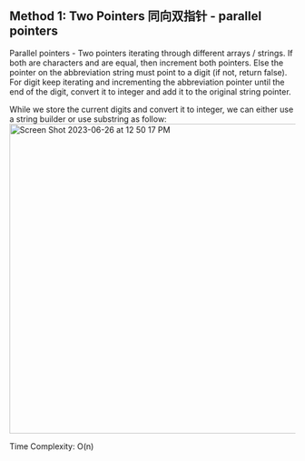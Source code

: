 ## Method 1: Two Pointers 同向双指针 - parallel pointers

Parallel pointers - Two pointers iterating through different arrays / strings. If both are characters and are equal, then increment both pointers. Else the pointer on the abbreviation string must point to a digit (if not, return false). For digit keep iterating and incrementing the abbreviation pointer until the end of the digit, convert it to integer and add it to the original string pointer.

While we store the current digits and convert it to integer, we can either use a string builder or use substring as follow:
<img width="545" alt="Screen Shot 2023-06-26 at 12 50 17 PM" src="https://github.com/MaiJi97/Leetcode/assets/106039830/d82c46df-f0b2-4a5f-848e-69da0e81799c.png">



Time Complexity: O(n)
